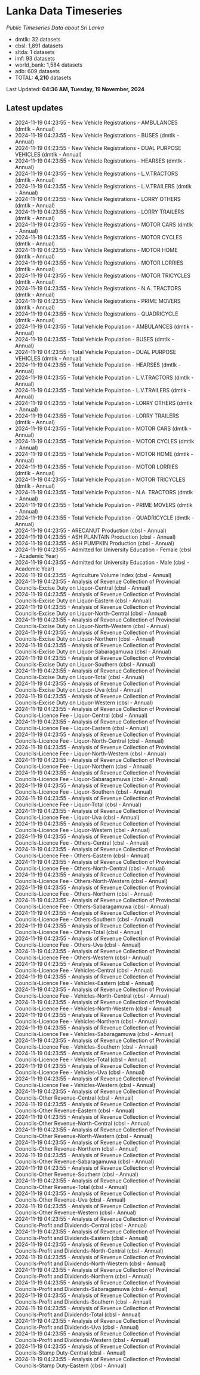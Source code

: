 # Lanka Data Timeseries
*Public Timeseries Data about Sri Lanka*

* dmtlk: 32 datasets
* cbsl: 1,891 datasets
* sltda: 1 datasets
* imf: 93 datasets
* world_bank: 1,584 datasets
* adb: 609 datasets
* TOTAL: **4,210** datasets

Last Updated: **04:36 AM, Tuesday, 19 November, 2024**

## Latest updates

* 2024-11-19 04:23:55 - New Vehicle Registrations - AMBULANCES (dmtlk - Annual)
* 2024-11-19 04:23:55 - New Vehicle Registrations - BUSES (dmtlk - Annual)
* 2024-11-19 04:23:55 - New Vehicle Registrations - DUAL PURPOSE VEHICLES (dmtlk - Annual)
* 2024-11-19 04:23:55 - New Vehicle Registrations - HEARSES (dmtlk - Annual)
* 2024-11-19 04:23:55 - New Vehicle Registrations - L.V.TRACTORS (dmtlk - Annual)
* 2024-11-19 04:23:55 - New Vehicle Registrations - L.V.TRAILERS (dmtlk - Annual)
* 2024-11-19 04:23:55 - New Vehicle Registrations - LORRY OTHERS (dmtlk - Annual)
* 2024-11-19 04:23:55 - New Vehicle Registrations - LORRY TRAILERS (dmtlk - Annual)
* 2024-11-19 04:23:55 - New Vehicle Registrations - MOTOR CARS (dmtlk - Annual)
* 2024-11-19 04:23:55 - New Vehicle Registrations - MOTOR CYCLES (dmtlk - Annual)
* 2024-11-19 04:23:55 - New Vehicle Registrations - MOTOR HOME (dmtlk - Annual)
* 2024-11-19 04:23:55 - New Vehicle Registrations - MOTOR LORRIES (dmtlk - Annual)
* 2024-11-19 04:23:55 - New Vehicle Registrations - MOTOR TRICYCLES (dmtlk - Annual)
* 2024-11-19 04:23:55 - New Vehicle Registrations - N.A. TRACTORS (dmtlk - Annual)
* 2024-11-19 04:23:55 - New Vehicle Registrations - PRIME MOVERS (dmtlk - Annual)
* 2024-11-19 04:23:55 - New Vehicle Registrations - QUADRICYCLE (dmtlk - Annual)
* 2024-11-19 04:23:55 - Total Vehicle Population - AMBULANCES (dmtlk - Annual)
* 2024-11-19 04:23:55 - Total Vehicle Population - BUSES (dmtlk - Annual)
* 2024-11-19 04:23:55 - Total Vehicle Population - DUAL PURPOSE VEHICLES (dmtlk - Annual)
* 2024-11-19 04:23:55 - Total Vehicle Population - HEARSES (dmtlk - Annual)
* 2024-11-19 04:23:55 - Total Vehicle Population - L.V.TRACTORS (dmtlk - Annual)
* 2024-11-19 04:23:55 - Total Vehicle Population - L.V.TRAILERS (dmtlk - Annual)
* 2024-11-19 04:23:55 - Total Vehicle Population - LORRY OTHERS (dmtlk - Annual)
* 2024-11-19 04:23:55 - Total Vehicle Population - LORRY TRAILERS (dmtlk - Annual)
* 2024-11-19 04:23:55 - Total Vehicle Population - MOTOR CARS (dmtlk - Annual)
* 2024-11-19 04:23:55 - Total Vehicle Population - MOTOR CYCLES (dmtlk - Annual)
* 2024-11-19 04:23:55 - Total Vehicle Population - MOTOR HOME (dmtlk - Annual)
* 2024-11-19 04:23:55 - Total Vehicle Population - MOTOR LORRIES (dmtlk - Annual)
* 2024-11-19 04:23:55 - Total Vehicle Population - MOTOR TRICYCLES (dmtlk - Annual)
* 2024-11-19 04:23:55 - Total Vehicle Population - N.A. TRACTORS (dmtlk - Annual)
* 2024-11-19 04:23:55 - Total Vehicle Population - PRIME MOVERS (dmtlk - Annual)
* 2024-11-19 04:23:55 - Total Vehicle Population - QUADRICYCLE (dmtlk - Annual)
* 2024-11-19 04:23:55 - ARECANUT Production (cbsl - Annual)
* 2024-11-19 04:23:55 - ASH PLANTAIN Production (cbsl - Annual)
* 2024-11-19 04:23:55 - ASH PUMPKIN Production (cbsl - Annual)
* 2024-11-19 04:23:55 - Admitted for University Education - Female (cbsl - Academic Year)
* 2024-11-19 04:23:55 - Admitted for University Education - Male (cbsl - Academic Year)
* 2024-11-19 04:23:55 - Agriculture Volume Index (cbsl - Annual)
* 2024-11-19 04:23:55 - Analysis of Revenue Collection of Provincial Councils-Excise Duty on Liquor-Central (cbsl - Annual)
* 2024-11-19 04:23:55 - Analysis of Revenue Collection of Provincial Councils-Excise Duty on Liquor-Eastern (cbsl - Annual)
* 2024-11-19 04:23:55 - Analysis of Revenue Collection of Provincial Councils-Excise Duty on Liquor-North-Central (cbsl - Annual)
* 2024-11-19 04:23:55 - Analysis of Revenue Collection of Provincial Councils-Excise Duty on Liquor-North-Western (cbsl - Annual)
* 2024-11-19 04:23:55 - Analysis of Revenue Collection of Provincial Councils-Excise Duty on Liquor-Northern (cbsl - Annual)
* 2024-11-19 04:23:55 - Analysis of Revenue Collection of Provincial Councils-Excise Duty on Liquor-Sabaragamuwa (cbsl - Annual)
* 2024-11-19 04:23:55 - Analysis of Revenue Collection of Provincial Councils-Excise Duty on Liquor-Southern (cbsl - Annual)
* 2024-11-19 04:23:55 - Analysis of Revenue Collection of Provincial Councils-Excise Duty on Liquor-Total (cbsl - Annual)
* 2024-11-19 04:23:55 - Analysis of Revenue Collection of Provincial Councils-Excise Duty on Liquor-Uva (cbsl - Annual)
* 2024-11-19 04:23:55 - Analysis of Revenue Collection of Provincial Councils-Excise Duty on Liquor-Western (cbsl - Annual)
* 2024-11-19 04:23:55 - Analysis of Revenue Collection of Provincial Councils-Licence Fee - Liquor-Central (cbsl - Annual)
* 2024-11-19 04:23:55 - Analysis of Revenue Collection of Provincial Councils-Licence Fee - Liquor-Eastern (cbsl - Annual)
* 2024-11-19 04:23:55 - Analysis of Revenue Collection of Provincial Councils-Licence Fee - Liquor-North-Central (cbsl - Annual)
* 2024-11-19 04:23:55 - Analysis of Revenue Collection of Provincial Councils-Licence Fee - Liquor-North-Western (cbsl - Annual)
* 2024-11-19 04:23:55 - Analysis of Revenue Collection of Provincial Councils-Licence Fee - Liquor-Northern (cbsl - Annual)
* 2024-11-19 04:23:55 - Analysis of Revenue Collection of Provincial Councils-Licence Fee - Liquor-Sabaragamuwa (cbsl - Annual)
* 2024-11-19 04:23:55 - Analysis of Revenue Collection of Provincial Councils-Licence Fee - Liquor-Southern (cbsl - Annual)
* 2024-11-19 04:23:55 - Analysis of Revenue Collection of Provincial Councils-Licence Fee - Liquor-Total (cbsl - Annual)
* 2024-11-19 04:23:55 - Analysis of Revenue Collection of Provincial Councils-Licence Fee - Liquor-Uva (cbsl - Annual)
* 2024-11-19 04:23:55 - Analysis of Revenue Collection of Provincial Councils-Licence Fee - Liquor-Western (cbsl - Annual)
* 2024-11-19 04:23:55 - Analysis of Revenue Collection of Provincial Councils-Licence Fee - Others-Central (cbsl - Annual)
* 2024-11-19 04:23:55 - Analysis of Revenue Collection of Provincial Councils-Licence Fee - Others-Eastern (cbsl - Annual)
* 2024-11-19 04:23:55 - Analysis of Revenue Collection of Provincial Councils-Licence Fee - Others-North-Central (cbsl - Annual)
* 2024-11-19 04:23:55 - Analysis of Revenue Collection of Provincial Councils-Licence Fee - Others-North-Western (cbsl - Annual)
* 2024-11-19 04:23:55 - Analysis of Revenue Collection of Provincial Councils-Licence Fee - Others-Northern (cbsl - Annual)
* 2024-11-19 04:23:55 - Analysis of Revenue Collection of Provincial Councils-Licence Fee - Others-Sabaragamuwa (cbsl - Annual)
* 2024-11-19 04:23:55 - Analysis of Revenue Collection of Provincial Councils-Licence Fee - Others-Southern (cbsl - Annual)
* 2024-11-19 04:23:55 - Analysis of Revenue Collection of Provincial Councils-Licence Fee - Others-Total (cbsl - Annual)
* 2024-11-19 04:23:55 - Analysis of Revenue Collection of Provincial Councils-Licence Fee - Others-Uva (cbsl - Annual)
* 2024-11-19 04:23:55 - Analysis of Revenue Collection of Provincial Councils-Licence Fee - Others-Western (cbsl - Annual)
* 2024-11-19 04:23:55 - Analysis of Revenue Collection of Provincial Councils-Licence Fee - Vehicles-Central (cbsl - Annual)
* 2024-11-19 04:23:55 - Analysis of Revenue Collection of Provincial Councils-Licence Fee - Vehicles-Eastern (cbsl - Annual)
* 2024-11-19 04:23:55 - Analysis of Revenue Collection of Provincial Councils-Licence Fee - Vehicles-North-Central (cbsl - Annual)
* 2024-11-19 04:23:55 - Analysis of Revenue Collection of Provincial Councils-Licence Fee - Vehicles-North-Western (cbsl - Annual)
* 2024-11-19 04:23:55 - Analysis of Revenue Collection of Provincial Councils-Licence Fee - Vehicles-Northern (cbsl - Annual)
* 2024-11-19 04:23:55 - Analysis of Revenue Collection of Provincial Councils-Licence Fee - Vehicles-Sabaragamuwa (cbsl - Annual)
* 2024-11-19 04:23:55 - Analysis of Revenue Collection of Provincial Councils-Licence Fee - Vehicles-Southern (cbsl - Annual)
* 2024-11-19 04:23:55 - Analysis of Revenue Collection of Provincial Councils-Licence Fee - Vehicles-Total (cbsl - Annual)
* 2024-11-19 04:23:55 - Analysis of Revenue Collection of Provincial Councils-Licence Fee - Vehicles-Uva (cbsl - Annual)
* 2024-11-19 04:23:55 - Analysis of Revenue Collection of Provincial Councils-Licence Fee - Vehicles-Western (cbsl - Annual)
* 2024-11-19 04:23:55 - Analysis of Revenue Collection of Provincial Councils-Other Revenue-Central (cbsl - Annual)
* 2024-11-19 04:23:55 - Analysis of Revenue Collection of Provincial Councils-Other Revenue-Eastern (cbsl - Annual)
* 2024-11-19 04:23:55 - Analysis of Revenue Collection of Provincial Councils-Other Revenue-North-Central (cbsl - Annual)
* 2024-11-19 04:23:55 - Analysis of Revenue Collection of Provincial Councils-Other Revenue-North-Western (cbsl - Annual)
* 2024-11-19 04:23:55 - Analysis of Revenue Collection of Provincial Councils-Other Revenue-Northern (cbsl - Annual)
* 2024-11-19 04:23:55 - Analysis of Revenue Collection of Provincial Councils-Other Revenue-Sabaragamuwa (cbsl - Annual)
* 2024-11-19 04:23:55 - Analysis of Revenue Collection of Provincial Councils-Other Revenue-Southern (cbsl - Annual)
* 2024-11-19 04:23:55 - Analysis of Revenue Collection of Provincial Councils-Other Revenue-Total (cbsl - Annual)
* 2024-11-19 04:23:55 - Analysis of Revenue Collection of Provincial Councils-Other Revenue-Uva (cbsl - Annual)
* 2024-11-19 04:23:55 - Analysis of Revenue Collection of Provincial Councils-Other Revenue-Western (cbsl - Annual)
* 2024-11-19 04:23:55 - Analysis of Revenue Collection of Provincial Councils-Profit and Dividends-Central (cbsl - Annual)
* 2024-11-19 04:23:55 - Analysis of Revenue Collection of Provincial Councils-Profit and Dividends-Eastern (cbsl - Annual)
* 2024-11-19 04:23:55 - Analysis of Revenue Collection of Provincial Councils-Profit and Dividends-North-Central (cbsl - Annual)
* 2024-11-19 04:23:55 - Analysis of Revenue Collection of Provincial Councils-Profit and Dividends-North-Western (cbsl - Annual)
* 2024-11-19 04:23:55 - Analysis of Revenue Collection of Provincial Councils-Profit and Dividends-Northern (cbsl - Annual)
* 2024-11-19 04:23:55 - Analysis of Revenue Collection of Provincial Councils-Profit and Dividends-Sabaragamuwa (cbsl - Annual)
* 2024-11-19 04:23:55 - Analysis of Revenue Collection of Provincial Councils-Profit and Dividends-Southern (cbsl - Annual)
* 2024-11-19 04:23:55 - Analysis of Revenue Collection of Provincial Councils-Profit and Dividends-Total (cbsl - Annual)
* 2024-11-19 04:23:55 - Analysis of Revenue Collection of Provincial Councils-Profit and Dividends-Uva (cbsl - Annual)
* 2024-11-19 04:23:55 - Analysis of Revenue Collection of Provincial Councils-Profit and Dividends-Western (cbsl - Annual)
* 2024-11-19 04:23:55 - Analysis of Revenue Collection of Provincial Councils-Stamp Duty-Central (cbsl - Annual)
* 2024-11-19 04:23:55 - Analysis of Revenue Collection of Provincial Councils-Stamp Duty-Eastern (cbsl - Annual)